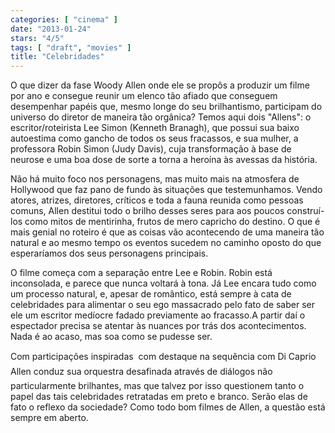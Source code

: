 ```yaml
---
categories: [ "cinema" ]
date: "2013-01-24"
stars: "4/5"
tags: [ "draft", "movies" ]
title: "Celebridades"
---
```

O que dizer da fase Woody Allen onde ele se propôs a produzir um
filme por ano e consegue reunir um elenco tão afiado que conseguem
desempenhar papéis que, mesmo longe do seu brilhantismo, participam do
universo do diretor de maneira tão orgânica? Temos aqui dois "Allens":
o escritor/roteirista Lee Simon (Kenneth Branagh), que possui sua
baixo autoestima como gancho de todos os seus fracassos, e sua mulher,
a professora Robin Simon (Judy Davis), cuja transformação à base
de neurose e uma boa dose de sorte a torna a heroína às avessas da
história.

Não há muito foco nos personagens, mas muito mais na atmosfera de
Hollywood que faz pano de fundo às situações que testemunhamos. Vendo
atores, atrizes, diretores, críticos e toda a fauna reunida como
pessoas comuns, Allen destitui todo o brilho desses seres para aos
poucos construí-los como mitos de mentirinha, frutos de mero capricho do
destino. O que é mais genial no roteiro é que as coisas vão acontecendo
de uma maneira tão natural e ao mesmo tempo os eventos sucedem no
caminho oposto do que esperaríamos dos seus personagens principais.

O filme começa com a separação entre Lee e Robin. Robin está
inconsolada, e parece que nunca voltará à tona. Já Lee encara tudo
como um processo natural, e, apesar de romântico, está sempre à
cata de celebridades para alimentar o seu ego massacrado pelo fato de
saber ser ele um escritor medíocre fadado previamente ao fracasso.A
partir daí o espectador precisa se atentar às nuances por trás dos
acontecimentos. Nada é ao acaso, mas soa como se pudesse ser.

Com participações inspiradas  com destaque na sequência com Di Caprio
 Allen conduz sua orquestra desafinada através de diálogos não
particularmente brilhantes, mas que talvez por isso questionem tanto o
papel das tais celebridades retratadas em preto e branco. Serão elas de
fato o reflexo da sociedade? Como todo bom filmes de Allen, a questão
está sempre em aberto.

